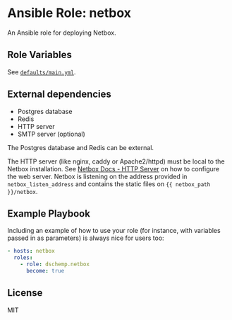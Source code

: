 Ansible Role: netbox
=========

An Ansible role for deploying Netbox.

Role Variables
--------------

See [`defaults/main.yml`](defaults/main.yml).

External dependencies
------------

- Postgres database
- Redis
- HTTP server
- SMTP server (optional)

The Postgres database and Redis can be external.

The HTTP server (like nginx, caddy or Apache2/httpd) must be local to the Netbox installation.
See [Netbox Docs - HTTP Server](https://netboxlabs.com/docs/netbox/en/stable/installation/5-http-server/) on how to configure the web server.
Netbox is listening on the address provided in `netbox_listen_address` and contains the static files on `{{ netbox_path }}/netbox`.

Example Playbook
----------------

Including an example of how to use your role (for instance, with variables passed in as parameters) is always nice for users too:

```yaml
- hosts: netbox
  roles:
    - role: dschemp.netbox
      become: true
```

License
-------

MIT
